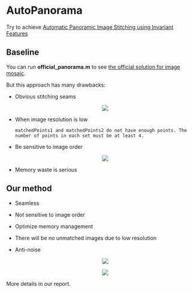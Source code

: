 # AutoPanorama
Try to achieve [Automatic Panoramic Image Stitching using Invariant Features](http://citeseerx.ist.psu.edu/viewdoc/download?doi=10.1.1.193.2527&rep=rep1&type=pdf)

## Baseline

You can run **official_panorama.m** to see [the official solution for image mosaic](https://ww2.mathworks.cn/help/vision/examples/feature-based-panoramic-image-stitching.html).

But this approach has many drawbacks:

- Obvious stitching seams
  <p align="center">
  <img src="https://github.com/BrandonHanx/AutoPanorama/tree/master/results/normal.png" />
  </p>

- When image resolution is low

  ```
  matchedPoints1 and matchedPoints2 do not have enough points. The number of points in each set must be at least 4.
  ```

- Be sensitive to image order
  <p align="center">
  <img src="https://github.com/BrandonHanx/AutoPanorama/tree/master/results/error.png" />
  </p>

- Memory waste is serious

## Our method

- Seamless

- Not sensitive to image order
- Optimize memory management
- There will be no unmatched images due to low resolution
- Anti-noise
  <p align="center">
  <img src="https://github.com/BrandonHanx/AutoPanorama/tree/master/results/our_building.png" />
  </p>
    <p align="center">
  <img src="https://github.com/BrandonHanx/AutoPanorama/tree/master/results/perfect.png" />
  </p>
More details in our report.
